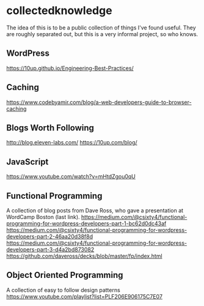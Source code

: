 # collectedknowledge
The idea of this is to be a public collection of things I've found useful. They are roughly separated out, but this is a very informal project, so who knows. 

## WordPress
https://10up.github.io/Engineering-Best-Practices/

## Caching
https://www.codebyamir.com/blog/a-web-developers-guide-to-browser-caching

## Blogs Worth Following
http://blog.eleven-labs.com/
https://10up.com/blog/

## JavaScript
https://www.youtube.com/watch?v=mHtdZgou0qU

## Functional Programming
A collection of blog posts from Dave Ross, who gave a presentation at WordCamp Boston (last link).
https://medium.com/@csixty4/functional-programming-for-wordpress-developers-part-1-bc62d0dc43af
https://medium.com/@csixty4/functional-programming-for-wordpress-developers-part-2-46aa20d38f8d
https://medium.com/@csixty4/functional-programming-for-wordpress-developers-part-3-d4a2bd873082
https://github.com/daveross/decks/blob/master/fp/index.html

## Object Oriented Programming
A collection of easy to follow design patterns
https://www.youtube.com/playlist?list=PLF206E906175C7E07
